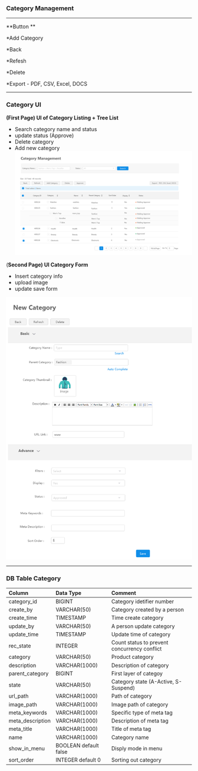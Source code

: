 ### **Category Management**

---

**Button **

\*Add Category

\*Back

\*Refesh

\*Delete

\*Export - PDF, CSV, Excel, DOCS

---

### **Category UI**

**\(First Page\) UI of Category Listing + Tree List**

* Search category name and status
* update status \(Approve\) 
* Delete category 
* Add new category ![](/assets/category.png)

\(**Second Page\) UI Category Form**

* Insert category info 
* upload image 
* update save form  

![](/assets/categoryform.png)

---

### DB Table Category

| **Column** | **Data Type** | **Comment** |
| :--- | :--- | :--- |
| category\_id | BIGINT | Category idetifier number |
| create\_by | VARCHAR\(50\) | Category created by a person |
| create\_time | TIMESTAMP | Time create category |
| update\_by | VARCHAR\(50\) | A person update category |
| update\_time | TIMESTAMP | Update time of category |
| rec\_state | INTEGER | Count status to prevent concurrency conflict |
| category | VARCHAR\(50\) | Product category |
| description | VARCHAR\(1000\) | Description of category |
| parent\_category | BIGINT | First layer of categoy |
| state | VARCHAR\(50\) | Category state \(A-Active, S-Suspend\) |
| url\_path | VARCHAR\(1000\) | Path of category |
| image\_path | VARCHAR\(1000\) | Image path of category |
| meta\_keywords | VARCHAR\(1000\) | Specific type of meta tag |
| meta\_description | VARCHAR\(1000\) | Description of meta tag |
| meta\_title | VARCHAR\(1000\) | Title of meta tag |
| name | VARCHAR\(1000\) | Category name |
| show\_in\_menu | BOOLEAN default false | Disply mode in menu |
| sort\_order | INTEGER default 0 | Sorting out category |



